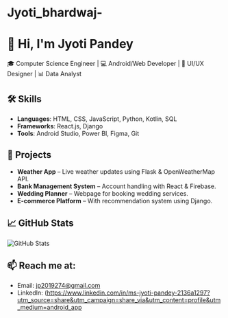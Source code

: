 # Jyoti_bhardwaj-
# 👋 Hi, I'm Jyoti Pandey

🎓 Computer Science Engineer | 💻 Android/Web Developer | 🎨 UI/UX Designer | 📊 Data Analyst

## 🛠️ Skills
- **Languages**: HTML, CSS, JavaScript, Python, Kotlin, SQL
- **Frameworks**: React.js, Django
- **Tools**: Android Studio, Power BI, Figma, Git

## 📂 Projects
- **Weather App** – Live weather updates using Flask & OpenWeatherMap API.
- **Bank Management System** – Account handling with React & Firebase.
- **Wedding Planner** – Webpage for booking wedding services.
- **E-commerce Platform** – With recommendation system using Django.

## 📈 GitHub Stats
![GitHub Stats](https://github-readme-stats.vercel.app/api?username=Jyotipandey26&show_icons=true&theme=radical)

## 📫 Reach me at:
- Email: jp2019274@gmail.com
- LinkedIn: (https://www.linkedin.com/in/ms-jyoti-pandey-2136a1297?utm_source=share&utm_campaign=share_via&utm_content=profile&utm_medium=android_app
